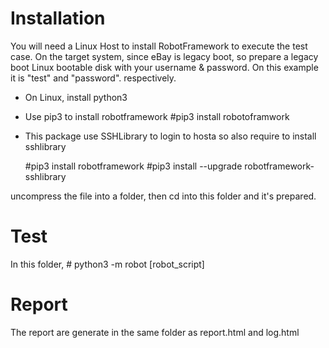# Installation

You will need a Linux Host to install RobotFramework to execute the test case.
On the target system, since eBay is legacy boot, so prepare a legacy boot Linux bootable disk with your username & password.
On this example it is "test" and "password". respectively.

* On Linux, install python3
* Use pip3 to install robotframework #pip3 install robotoframwork
* This package use SSHLibrary to login to hosta so also require to install sshlibrary

    #pip3 install robotframework
    #pip3 install --upgrade robotframework-sshlibrary

uncompress the file into a folder, then cd into this folder and it's prepared.

# Test
In this folder, 
    # python3 -m robot [robot_script]  


# Report
The report are generate in the same folder as report.html and log.html
